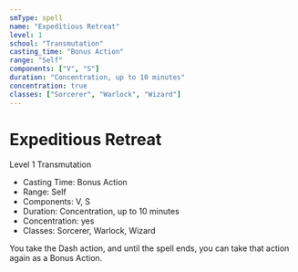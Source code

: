```yaml
---
smType: spell
name: "Expeditious Retreat"
level: 1
school: "Transmutation"
casting_time: "Bonus Action"
range: "Self"
components: ["V", "S"]
duration: "Concentration, up to 10 minutes"
concentration: true
classes: ["Sorcerer", "Warlock", "Wizard"]
---
```


# Expeditious Retreat
Level 1 Transmutation

- Casting Time: Bonus Action
- Range: Self
- Components: V, S
- Duration: Concentration, up to 10 minutes
- Concentration: yes
- Classes: Sorcerer, Warlock, Wizard

You take the Dash action, and until the spell ends, you can take that action again as a Bonus Action.
